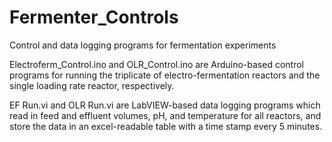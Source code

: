 # Fermenter_Controls
Control and data logging programs for fermentation experiments

Electroferm_Control.ino and OLR_Control.ino are Arduino-based control programs for running the triplicate of electro-fermentation reactors and the single loading rate reactor, respectively.

EF Run.vi and OLR Run.vi are LabVIEW-based data logging programs which read in feed and effluent volumes, pH, and temperature for all reactors, and store the data in an excel-readable table with a time stamp every 5 minutes.
